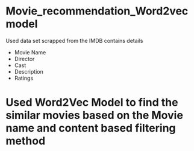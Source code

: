 # Movie_recommendation_Word2vec model

Used data set scrapped from the IMDB contains details 
* Movie Name
* Director
* Cast
* Description
* Ratings
# Used Word2Vec Model to find the similar movies based on the Movie name and content based filtering method
